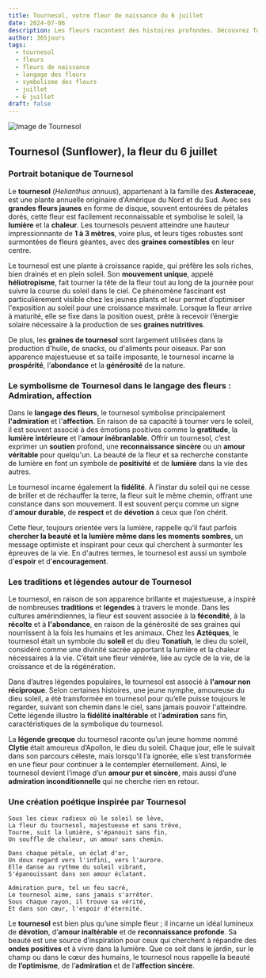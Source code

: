 ```yaml
---
title: Tournesol, votre fleur de naissance du 6 juillet
date: 2024-07-06
description: Les fleurs racontent des histoires profondes. Découvrez Tournesol, votre fleur de naissance du 6 juillet, ses symboles et récits fascinants. Plongez dans sa signification et son langage unique dans l'art floral.
author: 365jours
tags:
  - tournesol
  - fleurs
  - fleurs de naissance
  - langage des fleurs
  - symbolisme des fleurs
  - juillet
  - 6 juillet
draft: false
---
```



![Image de Tournesol](https://cdn.pixabay.com/photo/2022/07/30/14/35/sunflowers-7353922_1280.jpg#center)


## Tournesol (Sunflower), la fleur du 6 juillet

### Portrait botanique de Tournesol

Le **tournesol** (_Helianthus annuus_), appartenant à la famille des **Asteraceae**, est une plante annuelle originaire d'Amérique du Nord et du Sud. Avec ses **grandes fleurs jaunes** en forme de disque, souvent entourées de pétales dorés, cette fleur est facilement reconnaissable et symbolise le soleil, la **lumière** et la **chaleur**. Les tournesols peuvent atteindre une hauteur impressionnante de **1 à 3 mètres**, voire plus, et leurs tiges robustes sont surmontées de fleurs géantes, avec des **graines comestibles** en leur centre.

Le tournesol est une plante à croissance rapide, qui préfère les sols riches, bien drainés et en plein soleil. Son **mouvement unique**, appelé **héliotropisme**, fait tourner la tête de la fleur tout au long de la journée pour suivre la course du soleil dans le ciel. Ce phénomène fascinant est particulièrement visible chez les jeunes plants et leur permet d’optimiser l'exposition au soleil pour une croissance maximale. Lorsque la fleur arrive à maturité, elle se fixe dans la position ouest, prête à recevoir l’énergie solaire nécessaire à la production de ses **graines nutritives**.

De plus, les **graines de tournesol** sont largement utilisées dans la production d'huile, de snacks, ou d'aliments pour oiseaux. Par son apparence majestueuse et sa taille imposante, le tournesol incarne la **prospérité**, l’**abondance** et la **générosité** de la nature.

### Le symbolisme de Tournesol dans le langage des fleurs : Admiration, affection

Dans le **langage des fleurs**, le tournesol symbolise principalement **l'admiration** et l'**affection**. En raison de sa capacité à tourner vers le soleil, il est souvent associé à des émotions positives comme la **gratitude**, la **lumière intérieure** et l’**amour inébranlable**. Offrir un tournesol, c’est exprimer un **soutien** profond, une **reconnaissance sincère** ou un **amour véritable** pour quelqu'un. La beauté de la fleur et sa recherche constante de lumière en font un symbole de **positivité** et de **lumière** dans la vie des autres.

Le tournesol incarne également la **fidélité**. À l’instar du soleil qui ne cesse de briller et de réchauffer la terre, la fleur suit le même chemin, offrant une constance dans son mouvement. Il est souvent perçu comme un signe d'**amour durable**, de **respect** et de **dévotion** à ceux que l’on chérit.

Cette fleur, toujours orientée vers la lumière, rappelle qu’il faut parfois **chercher la beauté et la lumière même dans les moments sombres**, un message optimiste et inspirant pour ceux qui cherchent à surmonter les épreuves de la vie. En d'autres termes, le tournesol est aussi un symbole d'**espoir** et d'**encouragement**.

### Les traditions et légendes autour de Tournesol

Le tournesol, en raison de son apparence brillante et majestueuse, a inspiré de nombreuses **traditions** et **légendes** à travers le monde. Dans les cultures amérindiennes, la fleur est souvent associée à la **fécondité**, à la **récolte** et à **l'abondance**, en raison de la générosité de ses graines qui nourrissent à la fois les humains et les animaux. Chez les **Aztèques**, le tournesol était un symbole du **soleil** et du dieu **Tonatiuh**, le dieu du soleil, considéré comme une divinité sacrée apportant la lumière et la chaleur nécessaires à la vie. C’était une fleur vénérée, liée au cycle de la vie, de la croissance et de la régénération.

Dans d’autres légendes populaires, le tournesol est associé à **l'amour non réciproque**. Selon certaines histoires, une jeune nymphe, amoureuse du dieu soleil, a été transformée en tournesol pour qu’elle puisse toujours le regarder, suivant son chemin dans le ciel, sans jamais pouvoir l'atteindre. Cette légende illustre la **fidélité inaltérable** et l’**admiration** sans fin, caractéristiques de la symbolique du tournesol.

La **légende grecque** du tournesol raconte qu’un jeune homme nommé **Clytie** était amoureux d’Apollon, le dieu du soleil. Chaque jour, elle le suivait dans son parcours céleste, mais lorsqu’il l’a ignorée, elle s’est transformée en une fleur pour continuer à le contempler éternellement. Ainsi, le tournesol devient l’image d’un **amour pur et sincère**, mais aussi d’une **admiration inconditionnelle** qui ne cherche rien en retour.

### Une création poétique inspirée par Tournesol

```
Sous les cieux radieux où le soleil se lève,  
La fleur du tournesol, majestueuse et sans trêve,  
Tourne, suit la lumière, s'épanouit sans fin,  
Un souffle de chaleur, un amour sans chemin.

Dans chaque pétale, un éclat d'or,  
Un doux regard vers l'infini, vers l'aurore.  
Elle danse au rythme du soleil vibrant,  
S'épanouissant dans son amour éclatant.

Admiration pure, tel un feu sacré,  
Le tournesol aime, sans jamais s'arrêter.  
Sous chaque rayon, il trouve sa vérité,  
Et dans son cœur, l'espoir d'éternité.
```

Le **tournesol** est bien plus qu’une simple fleur ; il incarne un idéal lumineux de **dévotion**, d’**amour inaltérable** et de **reconnaissance profonde**. Sa beauté est une source d’inspiration pour ceux qui cherchent à répandre des **ondes positives** et à vivre dans la lumière. Que ce soit dans le jardin, sur le champ ou dans le cœur des humains, le tournesol nous rappelle la beauté de **l’optimisme**, de l’**admiration** et de l’**affection sincère**.
